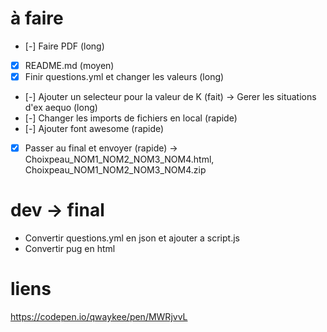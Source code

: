 # à faire
- [-] Faire PDF (long)
- [x] README.md (moyen)
- [x] Finir questions.yml et changer les valeurs (long)
- [-] Ajouter un selecteur pour la valeur de K (fait) -> Gerer les situations d'ex aequo (long)
- [-] Changer les imports de fichiers en local (rapide)
- [-] Ajouter font awesome (rapide)
- [x] Passer au final et envoyer (rapide) -> Choixpeau_NOM1_NOM2_NOM3_NOM4.html, Choixpeau_NOM1_NOM2_NOM3_NOM4.zip

# dev -> final
- Convertir questions.yml en json et ajouter a script.js
- Convertir pug en html

# liens
https://codepen.io/qwaykee/pen/MWRjvvL